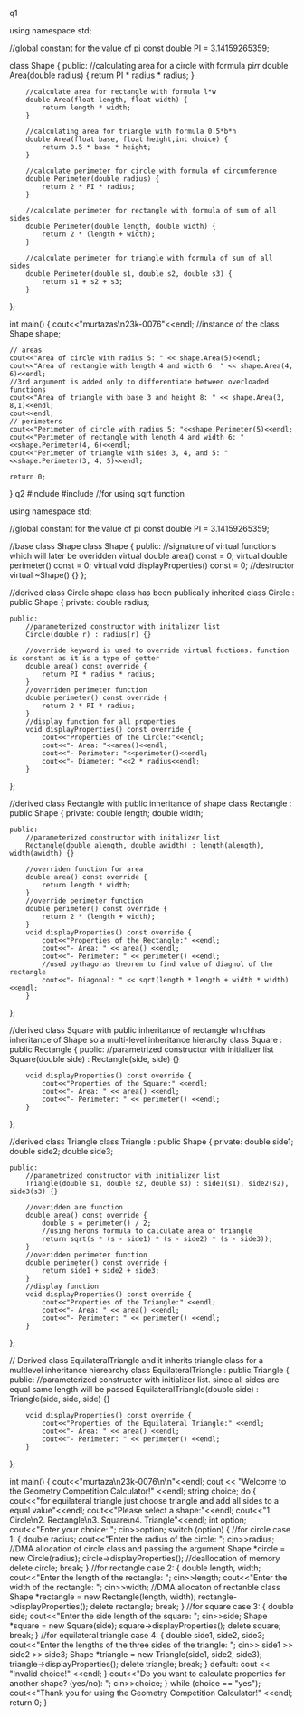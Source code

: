 q1

using namespace std;

//global constant for the value of pi
const double PI = 3.14159265359;

class Shape {
	public:
    	//calculating area for a circle with formula pi*r*r
    	double Area(double radius) {
        	return PI * radius * radius;
    	}

    	//calculate area for rectangle with formula l*w
    	double Area(float length, float width) {
        	return length * width;
    	}

    	//calculating area for triangle with formula 0.5*b*h
    	double Area(float base, float height,int choice) {
        	return 0.5 * base * height;
    	}

    	//calculate perimeter for circle with formula of circumference
    	double Perimeter(double radius) {
        	return 2 * PI * radius;
    	}

    	//calculate perimeter for rectangle with formula of sum of all sides
    	double Perimeter(double length, double width) {
        	return 2 * (length + width);
    	}

    	//calculate perimeter for triangle with formula of sum of all sides
   		double Perimeter(double s1, double s2, double s3) {
        	return s1 + s2 + s3;
    	}
};

int main() {
	cout<<"murtazas\n23k-0076"<<endl;
	//instance of the class
    Shape shape;

    // areas
    cout<<"Area of circle with radius 5: " << shape.Area(5)<<endl;
    cout<<"Area of rectangle with length 4 and width 6: " << shape.Area(4, 6)<<endl;
    //3rd argument is added only to differentiate between overloaded functions
    cout<<"Area of triangle with base 3 and height 8: " << shape.Area(3, 8,1)<<endl;
    cout<<endl;
    // perimeters
    cout<<"Perimeter of circle with radius 5: "<<shape.Perimeter(5)<<endl;
    cout<<"Perimeter of rectangle with length 4 and width 6: "<<shape.Perimeter(4, 6)<<endl;
    cout<<"Perimeter of triangle with sides 3, 4, and 5: "<<shape.Perimeter(3, 4, 5)<<endl;

    return 0;
}
q2
#include <iostream>
#include <cmath> //for using sqrt function

using namespace std;

//global constant for the value of pi
const double PI = 3.14159265359;

//base class Shape
class Shape {
	public:
		//signature of virtual functions which will later be overidden
    	virtual double area() const = 0;
    	virtual double perimeter() const = 0;
    	virtual void displayProperties() const = 0;
    	//destructor
    	virtual ~Shape() {}
};

//derived class Circle shape class has been publically inherited
class Circle : public Shape {
	private:
    	double radius;

	public:
    	//parameterized constructor with initalizer list
		Circle(double r) : radius(r) {}
		
		//override keyword is used to override virtual fuctions. function is constant as it is a type of getter
		double area() const override {
        	return PI * radius * radius;
    	}
    	//overriden perimeter function
    	double perimeter() const override {
        	return 2 * PI * radius;
    	}
    	//display function for all properties
    	void displayProperties() const override {
        	cout<<"Properties of the Circle:"<<endl;
        	cout<<"- Area: "<<area()<<endl;
        	cout<<"- Perimeter: "<<perimeter()<<endl;
        	cout<<"- Diameter: "<<2 * radius<<endl;
    	}
};

//derived class Rectangle with public inheritance of shape
class Rectangle : public Shape {
	private:
    	double length;
		double width;
	
	public:
    	//parameterized constructor with initalizer list
		Rectangle(double alength, double awidth) : length(alength), width(awidth) {}
    
        //overriden function for area
		double area() const override {
        	return length * width;
    	}
    	//override perimeter function
    	double perimeter() const override {
        	return 2 * (length + width);
    	}	
    	void displayProperties() const override {
        	cout<<"Properties of the Rectangle:" <<endl;
        	cout<<"- Area: " << area() <<endl;
        	cout<<"- Perimeter: " << perimeter() <<endl;
        	//used pythagoras theorem to find value of diagnol of the rectangle
        	cout<<"- Diagonal: " << sqrt(length * length + width * width) <<endl;
    	}
};

//derived class Square with public inheritance of rectangle whichhas inheritance of Shape so a multi-level inheritance hierarchy
class Square : public Rectangle {
	public:
		//parametrized constructor with initializer list
    	Square(double side) : Rectangle(side, side) {}
    	
    	void displayProperties() const override {
        	cout<<"Properties of the Square:" <<endl;
        	cout<<"- Area: " << area() <<endl;
        	cout<<"- Perimeter: " << perimeter() <<endl;
    	}
};

//derived class Triangle
class Triangle : public Shape {
	private:
    	double side1;
		double side2;
		double side3;
	
	public:
		//parametrized constructor with initializer list
    	Triangle(double s1, double s2, double s3) : side1(s1), side2(s2), side3(s3) {}
		
		//overidden are function    
		double area() const override {
        	double s = perimeter() / 2;
        	//using herons formula to calculate area of triangle
        	return sqrt(s * (s - side1) * (s - side2) * (s - side3));
    	}
    	//overidden perimeter function
    	double perimeter() const override {
        	return side1 + side2 + side3;
    	}
    	//display function
    	void displayProperties() const override {
        	cout<<"Properties of the Triangle:" <<endl;
        	cout<<"- Area: " << area() <<endl;
        	cout<<"- Perimeter: " << perimeter() <<endl;
    	}
};

// Derived class EquilateralTriangle and it inherits triangle class for a multlevel inheritance hierearchy
class EquilateralTriangle : public Triangle {
	public:
		//parameterized constructor with initializer list. since all sides are equal same length will be passed
    	EquilateralTriangle(double side) : Triangle(side, side, side) {}
    
		void displayProperties() const override {
        	cout<<"Properties of the Equilateral Triangle:" <<endl;
        	cout<<"- Area: " << area() <<endl;
        	cout<<"- Perimeter: " << perimeter() <<endl;
    	}
};

int main() {
	cout<<"murtaza\n23k-0076\n\n"<<endl;
    cout << "Welcome to the Geometry Competition Calculator!" <<endl;
    string choice;
    do {
        cout<<"for equilateral triangle just choose triangle and add all sides to a equal value"<<endl;
        cout<<"Please select a shape:"<<endl;
        cout<<"1. Circle\n2. Rectangle\n3. Square\n4. Triangle"<<endl;
		int option;
        cout<<"Enter your choice: ";
        cin>>option;
        switch (option) {
            //for circle
			case 1: {
                double radius;
                cout<<"Enter the radius of the circle: ";
                cin>>radius;
                //DMA allocation of circle class and passing the argument
                Shape *circle = new Circle(radius);
                circle->displayProperties();
                //deallocation of memory
                delete circle;
                break;
            }
            //for rectangle
            case 2: {
                double length, width;
                cout<<"Enter the length of the rectangle: ";
                cin>>length;
                cout<<"Enter the width of the rectangle: ";
                cin>>width;
                //DMA allocaton of rectanble class
                Shape *rectangle = new Rectangle(length, width);
                rectangle->displayProperties();
                delete rectangle;
                break;
            }
            //for square
            case 3: {
                double side;
                cout<<"Enter the side length of the square: ";
                cin>>side;
                Shape *square = new Square(side);
                square->displayProperties();
                delete square;
                break;
            }
            //for equilateral triangle
            case 4: {
                double side1, side2, side3;
                cout<<"Enter the lengths of the three sides of the triangle: ";
                cin>> side1 >> side2 >> side3;
                Shape *triangle = new Triangle(side1, side2, side3);
                triangle->displayProperties();
                delete triangle;
                break;
            }
            default:
                cout << "Invalid choice!" <<endl;
        }
        cout<<"Do you want to calculate properties for another shape? (yes/no): ";
        cin>>choice;
    } while (choice == "yes");
    cout<<"Thank you for using the Geometry Competition Calculator!" <<endl;
    return 0;
}
